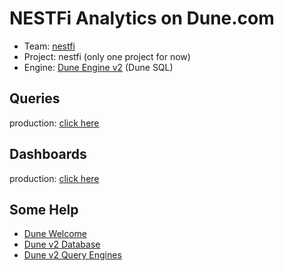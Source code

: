 # NESTFi Analytics on Dune.com

- Team: [nestfi](https://dune.com/nestfi)
- Project: nestfi (only one project for now)
- Engine: [Dune Engine v2](https://dune.com/docs/reference/dune-v2) (Dune SQL)

## Queries
production: [click here](https://dune.com/browse/queries?team=nestfi)

## Dashboards
production: [click here](https://dune.com/browse/dashboards?team=nestfi)

## Some Help
- [Dune Welcome](https://dune.com/docs/)
- [Dune v2 Database](https://dune.com/docs/reference/dune-v2/database/)
- [Dune v2 Query Engines](https://dune.com/docs/reference/dune-v2/query-engine/)